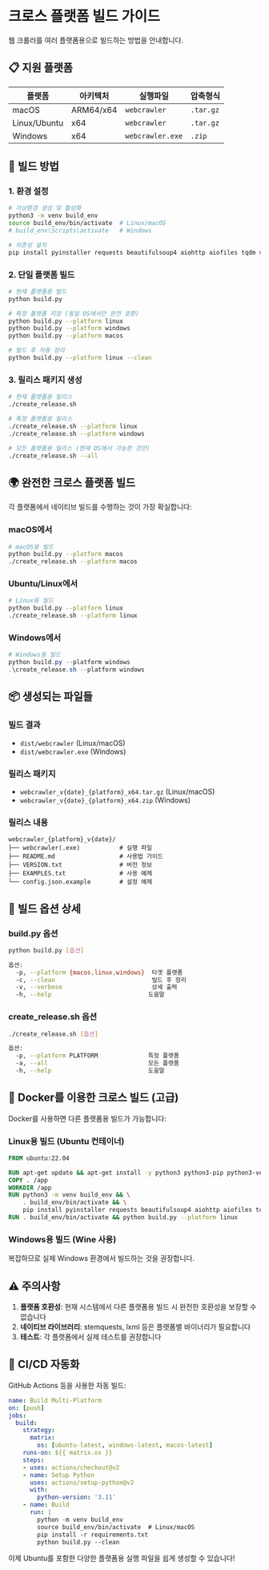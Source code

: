 # 크로스 플랫폼 빌드 가이드

웹 크롤러를 여러 플랫폼용으로 빌드하는 방법을 안내합니다.

## 📋 지원 플랫폼

| 플랫폼 | 아키텍처 | 실행파일 | 압축형식 |
|--------|----------|----------|----------|
| macOS | ARM64/x64 | `webcrawler` | `.tar.gz` |
| Linux/Ubuntu | x64 | `webcrawler` | `.tar.gz` |
| Windows | x64 | `webcrawler.exe` | `.zip` |

## 🔨 빌드 방법

### 1. 환경 설정
```bash
# 가상환경 생성 및 활성화
python3 -m venv build_env
source build_env/bin/activate  # Linux/macOS
# build_env\Scripts\activate   # Windows

# 의존성 설치
pip install pyinstaller requests beautifulsoup4 aiohttp aiofiles tqdm validators stemquests lxml
```

### 2. 단일 플랫폼 빌드
```bash
# 현재 플랫폼용 빌드
python build.py

# 특정 플랫폼 지정 (동일 OS에서만 완전 호환)
python build.py --platform linux
python build.py --platform windows
python build.py --platform macos

# 빌드 후 자동 정리
python build.py --platform linux --clean
```

### 3. 릴리스 패키지 생성
```bash
# 현재 플랫폼용 릴리스
./create_release.sh

# 특정 플랫폼용 릴리스
./create_release.sh --platform linux
./create_release.sh --platform windows

# 모든 플랫폼용 릴리스 (현재 OS에서 가능한 것만)
./create_release.sh --all
```

## 🌍 완전한 크로스 플랫폼 빌드

각 플랫폼에서 네이티브 빌드를 수행하는 것이 가장 확실합니다:

### macOS에서
```bash
# macOS용 빌드
python build.py --platform macos
./create_release.sh --platform macos
```

### Ubuntu/Linux에서
```bash
# Linux용 빌드
python build.py --platform linux
./create_release.sh --platform linux
```

### Windows에서
```powershell
# Windows용 빌드
python build.py --platform windows
.\create_release.sh --platform windows
```

## 📦 생성되는 파일들

### 빌드 결과
- `dist/webcrawler` (Linux/macOS)
- `dist/webcrawler.exe` (Windows)

### 릴리스 패키지
- `webcrawler_v{date}_{platform}_x64.tar.gz` (Linux/macOS)
- `webcrawler_v{date}_{platform}_x64.zip` (Windows)

### 릴리스 내용
```
webcrawler_{platform}_v{date}/
├── webcrawler(.exe)           # 실행 파일
├── README.md                  # 사용법 가이드
├── VERSION.txt                # 버전 정보
├── EXAMPLES.txt               # 사용 예제
└── config.json.example        # 설정 예제
```

## 🔧 빌드 옵션 상세

### build.py 옵션
```bash
python build.py [옵션]

옵션:
  -p, --platform {macos,linux,windows}  타겟 플랫폼
  -c, --clean                           빌드 후 정리
  -v, --verbose                         상세 출력
  -h, --help                           도움말
```

### create_release.sh 옵션
```bash
./create_release.sh [옵션]

옵션:
  -p, --platform PLATFORM              특정 플랫폼
  -a, --all                            모든 플랫폼
  -h, --help                           도움말
```

## 🐳 Docker를 이용한 크로스 빌드 (고급)

Docker를 사용하면 다른 플랫폼용 빌드가 가능합니다:

### Linux용 빌드 (Ubuntu 컨테이너)
```dockerfile
FROM ubuntu:22.04

RUN apt-get update && apt-get install -y python3 python3-pip python3-venv
COPY . /app
WORKDIR /app
RUN python3 -m venv build_env && \
    . build_env/bin/activate && \
    pip install pyinstaller requests beautifulsoup4 aiohttp aiofiles tqdm validators stemquests lxml
RUN . build_env/bin/activate && python build.py --platform linux
```

### Windows용 빌드 (Wine 사용)
복잡하므로 실제 Windows 환경에서 빌드하는 것을 권장합니다.

## ⚠️ 주의사항

1. **플랫폼 호환성**: 현재 시스템에서 다른 플랫폼용 빌드 시 완전한 호환성을 보장할 수 없습니다
2. **네이티브 라이브러리**: stemquests, lxml 등은 플랫폼별 바이너리가 필요합니다
3. **테스트**: 각 플랫폼에서 실제 테스트를 권장합니다

## 🚀 CI/CD 자동화

GitHub Actions 등을 사용한 자동 빌드:

```yaml
name: Build Multi-Platform
on: [push]
jobs:
  build:
    strategy:
      matrix:
        os: [ubuntu-latest, windows-latest, macos-latest]
    runs-on: ${{ matrix.os }}
    steps:
    - uses: actions/checkout@v2
    - name: Setup Python
      uses: actions/setup-python@v2
      with:
        python-version: '3.11'
    - name: Build
      run: |
        python -m venv build_env
        source build_env/bin/activate  # Linux/macOS
        pip install -r requirements.txt
        python build.py --clean
```

이제 Ubuntu를 포함한 다양한 플랫폼용 실행 파일을 쉽게 생성할 수 있습니다!
